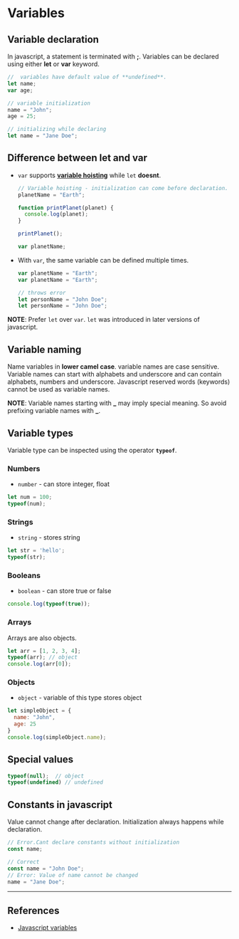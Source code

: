 # Variables

## Variable declaration

In javascript, a statement is terminated with **;**. Variables can be declared using either **let** or **var** keyword.

```Javascript
//  variables have default value of **undefined**.
let name;
var age;

// variable initialization
name = "John";
age = 25;

// initializing while declaring
let name = "Jane Doe";
```

## Difference between let and var

* `var` supports [**variable hoisting**](https://developer.mozilla.org/en-US/docs/Web/JavaScript/Reference/Statements/var#var_hoisting) while `let` **doesnt**.

  ```Javascript
  // Variable hoisting - initialization can come before declaration. This can make code hard to understand
  planetName = "Earth";

  function printPlanet(planet) {
    console.log(planet);
  }

  printPlanet();

  var planetName;
  ```

* With `var`, the same variable can be defined multiple times.

  ```Javascript
  var planetName = "Earth";
  var planetName = "Earth";

  // throws error
  let personName = "John Doe";
  let personName = "John Doe";
  ```

**NOTE**: Prefer `let` over `var`. `let` was introduced in later versions of javascript.

## Variable naming

Name variables in **lower camel case**. variable names are case sensitive. Variable names can start with alphabets and underscore and can contain alphabets, numbers and underscore. Javascript reserved words (keywords) cannot be used as variable names.

**NOTE**: Variable names starting with **\_** may imply special meaning. So avoid prefixing variable names with **\_**.

## Variable types

Variable type can be inspected using the operator **`typeof`**.

### Numbers

* `number` - can store integer, float

```Javascript
let num = 100;
typeof(num);
```

### Strings

* `string` - stores string

```Javascript
let str = 'hello';
typeof(str);
```

### Booleans

* `boolean` - can store true or false

```Javascript
console.log(typeof(true));
```

### Arrays

Arrays are also objects.

```Javascript
let arr = [1, 2, 3, 4];
typeof(arr); // object
console.log(arr[0]);
```

### Objects

* `object` - variable of this type stores object

```Javascript
let simpleObject = {
  name: "John",
  age: 25
}
console.log(simpleObject.name);
```

## Special values

```Javascript
typeof(null);  // object
typeof(undefined) // undefined
```

## Constants in javascript

Value cannot change after declaration. Initialization always happens while declaration.

```Javascript
// Error.Cant declare constants without initialization
const name;

// Correct
const name = "John Doe";
// Error: Value of name cannot be changed
name = "Jane Doe";
```

---

## References

* [Javascript variables](https://developer.mozilla.org/en-US/docs/Learn/JavaScript/First_steps/Variables)
